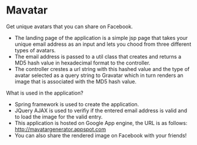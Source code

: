 Mavatar
=======

Get unique avatars that you can share on Facebook.

- The landing page of the application is a simple jsp page that takes your unique email address as an input 
  and lets you chood from three different types of avatars.
- The email address is passed to a util class that creates and returns a MD5 hash value in hexadecimal format 
  to the controller.
- The controller crestes a url string with this hashed value and the type of avatar selected as a query string 
  to Gravatar which in turn renders an image that is associated with the MD5 hash value.

What is used in the application?
- Spring framework is used to create the application.
- JQuery AJAX is used to verifiy if the entered email address is valid and to load the image for the valid entry.
- This application is hosted on Google App engine, the URL is as follows:
  http://mavatargenerator.appspot.com
- You can also share the rendered image on Facebook with your friends!


